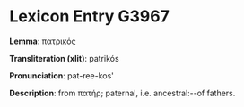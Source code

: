 # Lexicon Entry G3967

**Lemma**: πατρικός

**Transliteration (xlit)**: patrikós

**Pronunciation**: pat-ree-kos'

**Description**:
from πατήρ; paternal, i.e. ancestral:--of fathers.
